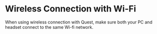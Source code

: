 # Wireless Connection with Wi-Fi

When using wireless connection with Quest, make sure both your PC and headset connect to the same Wi-fi network.
